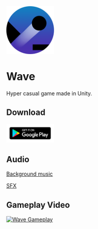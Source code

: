 <img src="/Assets/Sprites/Logo.png" width="25%" height="25%">
                                                              
# Wave
Hyper casual game made in Unity.

## Download
[<img src="/google-play-badge.png" width="25%" height="25%">](https://to-be-added.com)


## Audio
[Background music](https://assetstore.unity.com/packages/audio/music/complete-music-collection-free-edition-119129)

[SFX](https://assetstore.unity.com/packages/audio/sound-fx/free-casual-game-sfx-pack-54116)

## Gameplay Video
[![Wave Gameplay](https://i.ibb.co/XjWdyLR/Gameplay-02-vertical-Moment.jpg)](https://www.youtube.com/watch?v=dwGt9RubxdA "CURVE Gameplay")
